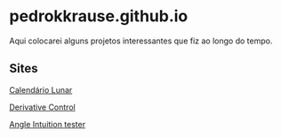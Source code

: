 # pedrokkrause.github.io

Aqui colocarei alguns projetos interessantes que fiz ao longo do tempo.

## Sites
[Calendário Lunar](https://pedrokkrause.github.io/lunarCalendar/)

[Derivative Control](https://pedrokkrause.github.io/derivativecontrol)

[Angle Intuition tester](https://pedrokkrause.github.io/angle_intuition)
